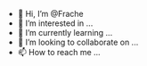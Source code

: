 - 👋 Hi, I’m @Frache
- 👀 I’m interested in ...
- 🌱 I’m currently learning ...
- 💞️ I’m looking to collaborate on ...
- 📫 How to reach me ...

<!---
Frache/Frache is a ✨ special ✨ repository because its `README.md` (this file) appears on your GitHub profile.
You can click the Preview link to take a look at your changes.
--->
